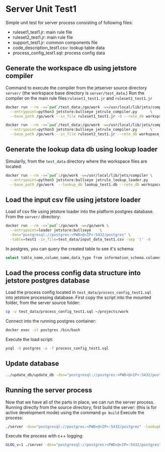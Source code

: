 # Server Unit Test1

Simple unit test for server process consisting of following files:

- ruleset1_test1.jr: main rule file
- ruleset2_test1.jr: main rule file
- support_test1.jr: common components file
- code_description_test1.csv: lookup table data
- process_config_test1.sql: process config data

## Generate the workspace db using jetstore compiler

Command to execute the compiler from the jetserver source directory `server/`
(the workspace base directory is `server/test_data`.)
Run the compiler on the main rule files:`ruleset1_test1.jr` and `ruleset2_test1.jr`

```bash
docker run --rm -v=`pwd`/test_data:/go/work -w=/usr/local/lib/jets/compiler \
  --entrypoint=python3 jetstore:bullseye jetrule_compiler.py      \
  --base_path /go/work --in_file ruleset1_test1.jr -d --rete_db workspace_test1.db

docker run --rm -v=`pwd`/test_data:/go/work -w=/usr/local/lib/jets/compiler \
  --entrypoint=python3 jetstore:bullseye jetrule_compiler.py      \
  --base_path /go/work --in_file ruleset2_test1.jr --rete_db workspace_test1.db
```

## Generate the lookup data db using lookup loader

Simularily, from the `test_data` directory where the workspace files are located:

```bash
docker run --rm -v=`pwd`:/go/work -w=/usr/local/lib/jets/compiler \
  --entrypoint=python3 jetstore:bullseye jetrule_lookup_loader.py      \
  --base_path /go/work  --lookup_db lookup_test1.db --rete_db workspace_test1.db
```

## Load the input csv file using jetstore loader

Load of csv file using jetstore loader into the platform postgres database.
From the `server/` directory:

```bash
docker run --rm -v=`pwd`:/go/work -w=/go/work \
  --entrypoint=loader jetstore:bullseye    \
  -dsn="postgresql://postgres:<PWD>@<IP>:5432/postgres" \
  -table=test1 -in_file=test_data/input_data_test1.csv -sep '|' -d 
```

In postgres, you can query the created table to see it's schema:

```bash
select table_name,column_name,data_type from information_schema.columns where table_name = 'test1';
```

## Load the process config data structure into jetstore postgres database

Load the process config located in `test_data/process_config_test1.sql` into jetstore processing database. 
First copy the script into the mounted folder, from the server source folder:

```bash
cp -v test_data/process_config_test1.sql ~/projects/work
```

Connect into the running postgres container:

```bash
docker exec -it postgres /bin/bash
```

Execute the load script:

```bash
psql -U postgres -a -f process_config_test1.sql
```

## Update database

```bash
../update_db/update_db -dsn="postgresql://postgres:<PWD>@<IP>:5432/postgres" -drop -workspaceDb test_data/workspace_test1.db 
```

## Running the server process

Now that we have all of the parts in place, we can run the server process.
Running directly from the source directory, first build the server:
(this is for active development mode) using the command `go build`
Execute the process:

```bash
./server -dsn="postgresql://postgres:<PWD>@<IP>:5432/postgres" -lookupDb test_data/lookup_test1.db -outTables=hc__claim -pcKey=1 -ruleseq=step1 -sessionId=session1 -workspaceDb=test_data/workspace_test1.db -poolSize=1
```

Execute the process with c++ logging:

```bash
GLOG_v=1 ./server -dsn="postgresql://postgres:<PWD>@<IP>:5432/postgres"  -lookupDb test_data/lookup_test1.db -outTables=hc__claim -pcKey=1 -ruleset=workspace_test1.jr -sessId=sess1 -workspaceDb=test_data/workspace_test1.db -poolSize=1
```

